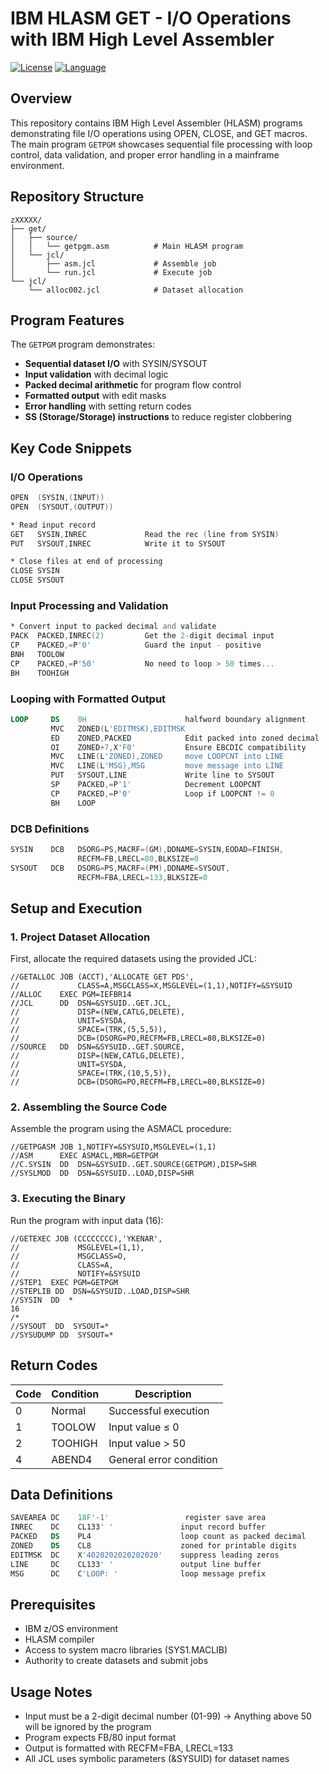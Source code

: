 # IBM HLASM GET - I/O Operations with IBM High Level Assembler

[![License](https://img.shields.io/github/license/yusufkenaroglu/IBM-HLASM-GET)](LICENSE)
[![Language](https://img.shields.io/badge/language-IBM%20HLASM%20%7C%20JCL-blue)](https://www.ibm.com/products/high-level-assembler-and-toolkit-feature)

## Overview

This repository contains IBM High Level Assembler (HLASM) programs demonstrating file I/O operations using OPEN, CLOSE, and GET macros. The main program `GETPGM` showcases sequential file processing with loop control, data validation, and proper error handling in a mainframe environment.

## Repository Structure

```
zXXXXX/
├── get/
│   ├── source/
│   │   └── getpgm.asm          # Main HLASM program
│   └── jcl/
│       ├── asm.jcl             # Assemble job
│       └── run.jcl             # Execute job
└── jcl/
    └── alloc002.jcl            # Dataset allocation
```

## Program Features

The `GETPGM` program demonstrates:

- **Sequential dataset I/O** with SYSIN/SYSOUT 
- **Input validation** with decimal logic
- **Packed decimal arithmetic** for program flow control
- **Formatted output** with edit masks
- **Error handling** with setting return codes
- **SS (Storage/Storage) instructions** to reduce register clobbering

## Key Code Snippets

### I/O Operations
```asm
OPEN  (SYSIN,(INPUT))                                           
OPEN  (SYSOUT,(OUTPUT)) 

* Read input record
GET   SYSIN,INREC             Read the rec (line from SYSIN)        
PUT   SYSOUT,INREC            Write it to SYSOUT

* Close files at end of processing
CLOSE SYSIN                                                     
CLOSE SYSOUT  
```

### Input Processing and Validation
```asm
* Convert input to packed decimal and validate
PACK  PACKED,INREC(2)         Get the 2-digit decimal input
CP    PACKED,=P'0'            Guard the input - positive  
BNH   TOOLOW                  
CP    PACKED,=P'50'           No need to loop > 50 times...
BH    TOOHIGH
```

### Looping with Formatted Output
```asm
LOOP     DS    0H                      halfword boundary alignment
         MVC   ZONED(L'EDITMSK),EDITMSK
         ED    ZONED,PACKED            Edit packed into zoned decimal
         OI    ZONED+7,X'F0'           Ensure EBCDIC compatibility
         MVC   LINE(L'ZONED),ZONED     move LOOPCNT into LINE  
         MVC   LINE(L'MSG),MSG         move message into LINE
         PUT   SYSOUT,LINE             Write line to SYSOUT
         SP    PACKED,=P'1'            Decrement LOOPCNT
         CP    PACKED,=P'0'            Loop if LOOPCNT != 0
         BH    LOOP
```

### DCB Definitions
```asm
SYSIN    DCB   DSORG=PS,MACRF=(GM),DDNAME=SYSIN,EODAD=FINISH,          *
               RECFM=FB,LRECL=80,BLKSIZE=0                              
SYSOUT   DCB   DSORG=PS,MACRF=(PM),DDNAME=SYSOUT,                      *
               RECFM=FBA,LRECL=133,BLKSIZE=0                            
```

## Setup and Execution

### 1. Project Dataset Allocation

First, allocate the required datasets using the provided JCL:

```jcl
//GETALLOC JOB (ACCT),'ALLOCATE GET PDS',
//             CLASS=A,MSGCLASS=X,MSGLEVEL=(1,1),NOTIFY=&SYSUID
//ALLOC    EXEC PGM=IEFBR14
//JCL      DD  DSN=&SYSUID..GET.JCL,
//             DISP=(NEW,CATLG,DELETE),
//             UNIT=SYSDA,
//             SPACE=(TRK,(5,5,5)),
//             DCB=(DSORG=PO,RECFM=FB,LRECL=80,BLKSIZE=0)
//SOURCE   DD  DSN=&SYSUID..GET.SOURCE,
//             DISP=(NEW,CATLG,DELETE),
//             UNIT=SYSDA,
//             SPACE=(TRK,(10,5,5)),
//             DCB=(DSORG=PO,RECFM=FB,LRECL=80,BLKSIZE=0)
```

### 2. Assembling the Source Code

Assemble the program using the ASMACL procedure:

```jcl
//GETPGASM JOB 1,NOTIFY=&SYSUID,MSGLEVEL=(1,1)
//ASM      EXEC ASMACL,MBR=GETPGM
//C.SYSIN  DD  DSN=&SYSUID..GET.SOURCE(GETPGM),DISP=SHR
//SYSLMOD  DD  DSN=&SYSUID..LOAD,DISP=SHR
```

### 3. Executing the Binary

Run the program with input data (16):

```jcl
//GETEXEC JOB (CCCCCCCC),'YKENAR',
//             MSGLEVEL=(1,1),
//             MSGCLASS=O,
//             CLASS=A,
//             NOTIFY=&SYSUID
//STEP1  EXEC PGM=GETPGM
//STEPLIB DD  DSN=&SYSUID..LOAD,DISP=SHR
//SYSIN  DD  *
16
/*
//SYSOUT  DD  SYSOUT=*
//SYSUDUMP DD  SYSOUT=*
```

## Return Codes

| Code | Condition | Description |
|------|-----------|-------------|
| 0 | Normal | Successful execution |
| 1 | TOOLOW | Input value ≤ 0 |
| 2 | TOOHIGH | Input value > 50 |
| 4 | ABEND4 | General error condition |

## Data Definitions

```asm
SAVEAREA DC    18F'-1'                 register save area
INREC    DC    CL133' '               input record buffer
PACKED   DS    PL4                    loop count as packed decimal
ZONED    DS    CL8                    zoned for printable digits
EDITMSK  DC    X'4020202020202020'    suppress leading zeros
LINE     DC    CL133' '               output line buffer
MSG      DC    C'LOOP: '              loop message prefix
```

## Prerequisites

- IBM z/OS environment
- HLASM compiler
- Access to system macro libraries (SYS1.MACLIB)
- Authority to create datasets and submit jobs

## Usage Notes

- Input must be a 2-digit decimal number (01-99) -> Anything above 50 will be ignored by the program
- Program expects FB/80 input format
- Output is formatted with RECFM=FBA, LRECL=133
- All JCL uses symbolic parameters (&SYSUID) for dataset names
